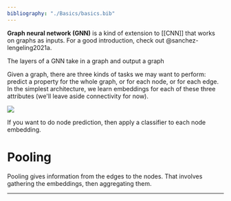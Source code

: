 ```yaml
---
bibliography: "./Basics/basics.bib"
---
```


**Graph neural network (GNN)** is a kind of extension to [[CNN]] that works on graphs as inputs. For a good introduction, check out @sanchez-lengeling2021a.

The layers of a GNN take in a graph and output a graph 

Given a graph, there are three kinds of tasks we may want to perform: predict a property for the whole graph, or for each node, or for each edge. In the simplest architecture, we learn embeddings for each of these three attributes (we'll leave aside connectivity for now).

![](https://distill.pub/2021/gnn-intro/arch_independent.0efb8ae7.png)

If you want to do node prediction, then apply a classifier to each node embedding.

# Pooling

Pooling gives information from the edges to the nodes. That involves gathering the embeddings, then aggregating them.

---